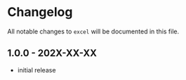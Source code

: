 # Changelog

All notable changes to `excel` will be documented in this file.

## 1.0.0 - 202X-XX-XX

- initial release
